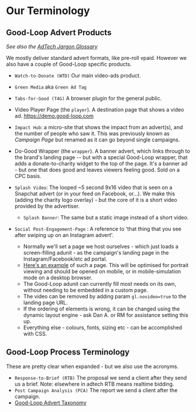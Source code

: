 
# Our Terminology

## Good-Loop Advert Products

_See also the [AdTech Jargon Glossary](AdTech-Jargon-Glossary.html)_

We mostly deliver standard advert formats, like pre-roll vpaid. However we also have a couple of
Good-Loop specific products.

 * `Watch-to-Donate (WTD)` Our main video-ads product.

 * `Green Media` aka `Green Ad Tag`

 * `Tabs-for-Good (T4G)` A browser plugin for the general public.

 * Video Player Page (the <code>player</code>). A destination page that shows a video ad. https://demo.good-loop.com

 * <code>Impact Hub</code>: a micro-site that shows the impact from an advert(s), and the number of people who saw it. This was previously known as _Campaign Page_ but renamed as it can go beyond single campaigns.

 * Do-Good Wrapper (the <code>wrapper</code>). A banner advert, which links through to the brand's landing page
  -- but with a special Good-Loop wrapper, that adds a donate-to-charity widget to the top of the page.
  It's a banner ad - but one that does good and leaves viewers feeling good. Sold on a CPC basis.

* <code>Splash Video</code>: The looped ~5 second 9x16 video that is seen on a Snapchat advert (or in your feed on Facebook, or...).
We make this (adding the charity logo overlay) - but the core of it is a short video provided by the advertiser.
	* <code>Splash Banner</code>: The same but a static image instead of a short video.

* <code>Social Post-Engagement-Page</code> : A reference to 'that thing that you see after swiping up on an Instagram advert'.
    - Normally we'll set a page we host ourselves - which just loads a screen-filling adunit - as the campaign's landing page in the Instagram/Facebook/etc ad portal.
    - [Here's an example](https://testsocial.good-loop.com/generic/index.html?gl.vert=test_wide_multiple) of such a page. This will be optimised for portrait viewing and should be opened on mobile, or in mobile-simulation mode on a desktop browser.
    - The Good-Loop adunit can currently fill most needs on its own, without needing to be embedded in a custom page.
    - The video can be removed by adding param <code>gl.novideo=true</code> to the landing page URL.
    - If the ordering of elements is wrong, it can be changed using the dynamic layout engine - ask Dan A. or RM for assistance setting this up.
    - Everything else - colours, fonts, sizing etc - can be accomplished with CSS.


## Good-Loop Process Terminology

These are pretty clear when expanded - but we also use the acronyms.

- `Response-to-Brief (RTB)` The proposal we send a client after they send us a brief. Note: elsewhere in adtech RTB means realtime bidding.
- `Post Campaign Analysis (PCA)` The report we send a client after the campaign.
 - [Good-Loop Advert Taxonomy](gl-advert-taxonomy.html)
